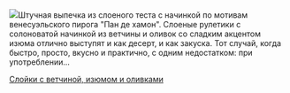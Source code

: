 <!--2025-05-18 10:13:21-->
<div class="yb">
  <div class="rss povarenok"><a href="https://www.povarenok.ru/recipes/show/182661/"><img src="https://www.povarenok.ru/data/cache/2025may/18/00/3176690_75306-640x480.jpg"></a>Штучная выпечка из слоеного теста с начинкой по мотивам венесуэльского пирога &quot;Пан де хамон&quot;. Слоеные рулетики с солоноватой начинкой из ветчины и оливок со сладким акцентом изюма отлично выступят и как десерт, и как закуска. Тот случай, когда быстро, просто, вкусно и практично, с одним недостатком: при употреблении... <p class="titl"><a href="https://www.povarenok.ru/recipes/show/182661/">Слойки с ветчиной, изюмом и оливками</a></p></div>
</div>
